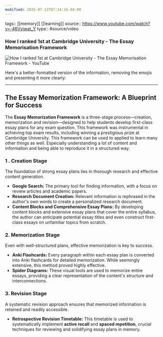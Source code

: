 ```yaml
---
modified: 2025-07-13T07:14:16-04:00
---
```

tags:: [[memory]] [[learning]]
source:: https://www.youtube.com/watch?v=-46Vyiwat_Y
type:: #source/video

### How I ranked 1st at Cambridge University - The Essay Memorisation Framework

![How I ranked 1st at Cambridge University - The Essay Memorisation Framework - YouTube](https://www.youtube.com/watch?v=-46Vyiwat_Y)


Here's a better-formatted version of the information, removing the emojis and presenting it more clearly:

---

## The Essay Memorization Framework: A Blueprint for Success

The **Essay Memorization Framework** is a three-stage process—creation, memorization and revision—designed to help students develop first-class essay plans for any exam question. This framework was instrumental in achieving top exam results, including winning a prestigious prize at Cambridge University. This framework can be used to applied to learn many other things as well. Especially understanding a lot of content and information and being able to reproduce it in a structured way.

### 1 . Creation Stage
The foundation of strong essay plans lies in thorough research and effective content generation.

* **Google Search:** The primary tool for finding information, with a focus on review articles and academic papers.
* **Research Document Creation:** Relevant information is rephrased in the author's own words to create a personalized research document.
* **Content Blocks and Comprehensive Essay Plans:** By developing content blocks and extensive essay plans that cover the entire syllabus, the author can anticipate potential essay titles and even construct first-class essays on unfamiliar topics from scratch.

### 2. Memorization Stage
Even with well-structured plans, effective memorization is key to success.
* **Anki Flashcards:** Every paragraph within each essay plan is converted into Anki flashcards for detailed memorization. While seemingly extensive, this method proved highly effective.
* **Spider Diagrams:** These visual tools are used to memorize entire essays, providing a clear representation of the content's structure and interconnections.

### 3. Revision Stage
A systematic revision approach ensures that memorized information is retained and readily accessible.
* **Retrospective Revision Timetable:** This timetable is used to systematically implement **active recall** and **spaced repetition**, crucial techniques for reviewing and solidifying essay plans in memory.